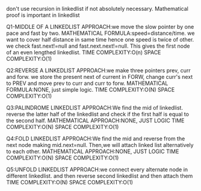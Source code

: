 don't use recursion in linkedlist if not absolutely necessary.
Mathematical proof is important in linkedlist

Q1-MIDDLE OF A LINKEDLIST
APPROACH:we move the slow pointer by one pace and fast by two.
MATHEMATICAL FORMULA:speed=distance/time. we want to cover half distance in same time hence one
            speed is twice of other. we check fast.next!=null and fast.next.next!=null. This gives
            the first node of an even lengthed linkedlist.
TIME COMPLEXITY:O(n)
SPACE COMPLEXITY:O(1)

Q2:REVERSE A LINKEDLIST
APPROACH:we make three pointers prev, curr and forw. we store the present next of current in FORW,
    change curr's next to PREV and move prev to curr and curr to forw.
MATHEMATICAL FORMULA:NONE, just simple logic.
TIME COMPLEXITY:O(N)
SPACE COMPLEXITY:O(1)

Q3:PALINDROME LINKEDLIST
APPROACH:We find the mid of linkedlist. reverse the latter half of the linkedlist and check if the
    first half is equal to the second half.
MATHEMATICAL APPROACH:NONE, JUST LOGIC
TIME COMPLEXITY:O(N)
SPACE COMPLEXITY:O(1)

Q4:FOLD LINKEDLIST
APPROACH:We find the mid and reverse from the next node making mid.next=null. Then,we will attach linked
    list alternatively to each other.
MATHEMATICAL APPROACH:NONE, JUST LOGIC
TIME COMPLEXITY:O(N)
SPACE COMPLEXITY:O(1)

Q5:UNFOLD LINKEDLIST
APPROACH:we connect every alternate node in different linkedlist. and then reverse second linkedlist and 
    then attach them
TIME COMPLEXITY:O(N)
SPACE COMPLEXITY:O(1)

